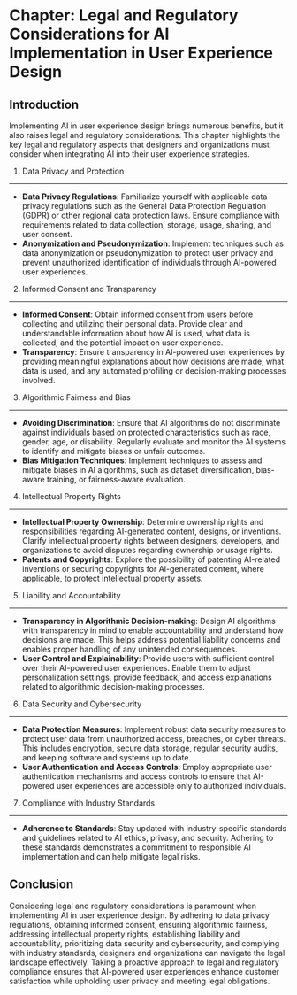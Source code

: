 Chapter: Legal and Regulatory Considerations for AI Implementation in User Experience Design
============================================================================================

Introduction
------------

Implementing AI in user experience design brings numerous benefits, but it also raises legal and regulatory considerations. This chapter highlights the key legal and regulatory aspects that designers and organizations must consider when integrating AI into their user experience strategies.

1. Data Privacy and Protection
------------------------------

* **Data Privacy Regulations**: Familiarize yourself with applicable data privacy regulations such as the General Data Protection Regulation (GDPR) or other regional data protection laws. Ensure compliance with requirements related to data collection, storage, usage, sharing, and user consent.
* **Anonymization and Pseudonymization**: Implement techniques such as data anonymization or pseudonymization to protect user privacy and prevent unauthorized identification of individuals through AI-powered user experiences.

2. Informed Consent and Transparency
------------------------------------

* **Informed Consent**: Obtain informed consent from users before collecting and utilizing their personal data. Provide clear and understandable information about how AI is used, what data is collected, and the potential impact on user experience.
* **Transparency**: Ensure transparency in AI-powered user experiences by providing meaningful explanations about how decisions are made, what data is used, and any automated profiling or decision-making processes involved.

3. Algorithmic Fairness and Bias
--------------------------------

* **Avoiding Discrimination**: Ensure that AI algorithms do not discriminate against individuals based on protected characteristics such as race, gender, age, or disability. Regularly evaluate and monitor the AI systems to identify and mitigate biases or unfair outcomes.
* **Bias Mitigation Techniques**: Implement techniques to assess and mitigate biases in AI algorithms, such as dataset diversification, bias-aware training, or fairness-aware evaluation.

4. Intellectual Property Rights
-------------------------------

* **Intellectual Property Ownership**: Determine ownership rights and responsibilities regarding AI-generated content, designs, or inventions. Clarify intellectual property rights between designers, developers, and organizations to avoid disputes regarding ownership or usage rights.
* **Patents and Copyrights**: Explore the possibility of patenting AI-related inventions or securing copyrights for AI-generated content, where applicable, to protect intellectual property assets.

5. Liability and Accountability
-------------------------------

* **Transparency in Algorithmic Decision-making**: Design AI algorithms with transparency in mind to enable accountability and understand how decisions are made. This helps address potential liability concerns and enables proper handling of any unintended consequences.
* **User Control and Explainability**: Provide users with sufficient control over their AI-powered user experiences. Enable them to adjust personalization settings, provide feedback, and access explanations related to algorithmic decision-making processes.

6. Data Security and Cybersecurity
----------------------------------

* **Data Protection Measures**: Implement robust data security measures to protect user data from unauthorized access, breaches, or cyber threats. This includes encryption, secure data storage, regular security audits, and keeping software and systems up to date.
* **User Authentication and Access Controls**: Employ appropriate user authentication mechanisms and access controls to ensure that AI-powered user experiences are accessible only to authorized individuals.

7. Compliance with Industry Standards
-------------------------------------

* **Adherence to Standards**: Stay updated with industry-specific standards and guidelines related to AI ethics, privacy, and security. Adhering to these standards demonstrates a commitment to responsible AI implementation and can help mitigate legal risks.

Conclusion
----------

Considering legal and regulatory considerations is paramount when implementing AI in user experience design. By adhering to data privacy regulations, obtaining informed consent, ensuring algorithmic fairness, addressing intellectual property rights, establishing liability and accountability, prioritizing data security and cybersecurity, and complying with industry standards, designers and organizations can navigate the legal landscape effectively. Taking a proactive approach to legal and regulatory compliance ensures that AI-powered user experiences enhance customer satisfaction while upholding user privacy and meeting legal obligations.

